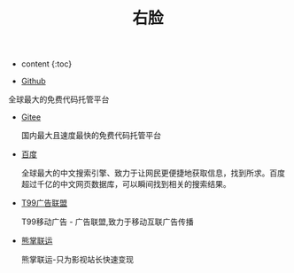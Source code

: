 ﻿---
layout: page
title: 右脸
permalink: /collection/
icon: bookmark
type: page
---

* content
{:toc}



* [Github](https://github.com/)

全球最大的免费代码托管平台
    
* [Gitee](https://gitee.com)

   国内最大且速度最快的免费代码托管平台
   
* [百度](https://www.baidu.com)

   全球最大的中文搜索引擎、致力于让网民更便捷地获取信息，找到所求。百度超过千亿的中文网页数据库，可以瞬间找到相关的搜索结果。
   
* [T99广告联盟](https://www.99tianxin.com/?pid=1507)

   T99移动广告 - 广告联盟,致力于移动互联广告传播
   
* [熊掌联运](https://new.xiongzhangad.com/cf.aspx?4233)

   熊掌联运-只为影视站长快速变现
